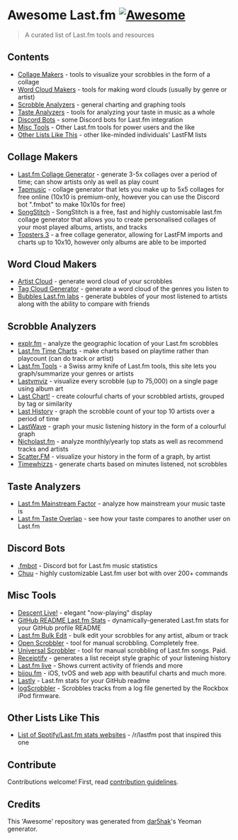 # Awesome Last.fm [![Awesome](https://awesome.re/badge.svg)](https://awesome.re)

> A curated list of Last.fm tools and resources

## Contents

- [Collage Makers](#collage-makers) - tools to visualize your scrobbles in the form of a collage
- [Word Cloud Makers](#word-cloud-makers) - tools for making word clouds (usually by genre or artist)
- [Scrobble Analyzers](#scrobble-analyzers) - general charting and graphing tools
- [Taste Analyzers](#taste-analyzers) - tools for analyzing your taste in music as a whole
- [Discord Bots](#discord-bots) - some Discord bots for Last.fm integration
- [Misc Tools](#misc-tools) - Other Last.fm tools for power users and the like
- [Other Lists Like This](#other-lists-like-this) - other like-minded individuals' LastFM lists

## Collage Makers

- [Last.fm Collage Generator](https://www.nsfcd.com/lastfm/) - generate 3-5x
  collages over a period of time; can show artists only as well as play count
- [Tapmusic](https://www.tapmusic.net/) - collage generator that lets you make
  up to 5x5 collages for free online (10x10 is premium-only, however you can use
  the Discord bot ".fmbot" to make 10x10s for free)
- [SongStitch](https://songstitch.art/) - SongStitch is a free, fast and highly customisable last.fm
  collage generator that allows you to create personalised collages of your most played albums, artists, and tracks
- [Topsters 3](https://topsters.org/) - a free collage generator, allowing for LastFM imports and charts up to 10x10, however only albums are able to be imported

## Word Cloud Makers

- [Artist Cloud](http://lastfm.dontdrinkandroot.net/) - generate word cloud of
  your scrobbles
- [Tag Cloud Generator](https://tagcloud.joshuarainbow.co.uk/) - generate a
  word cloud of the genres you listen to
- [Bubbles Last.fm labs](https://www.last.fm/labs/bubbles) - generate bubbles of your most listened to artists along with the ability to compare with friends

## Scrobble Analyzers

- [explr.fm](https://mold.github.io/explr/) - analyze the geographic location
  of your Last.fm scrobbles
- [Last.fm Time Charts](https://pmcdonough8133.github.io/last.timer/) - make
  charts based on playtime rather than playcount (can do track or artist)
- [Last.fm Tools](https://nroutasuo.github.io/lastfm-vis/) - a Swiss army knife
  of Last.fm tools, this site lets you graph/summarize your genres or artists
- [Lastvmviz](https://lastfmviz.netlify.app/) - visualize every scrobble
  (up to 75,000) on a single page using album art
- [Last Chart!](http://www.lastchart.com.s3-website-us-east-1.amazonaws.com/) -
  create colourful charts of your scrobbled artists, grouped by tag or similarity
- [Last History](https://anhuynh.github.io/last-history/) - graph the scrobble
  count of your top 10 artists over a period of time
- [LastWave](https://savas.ca/lastwave/) - graph your music listening history
  in the form of a colourful graph
- [Nicholast.fm](https://nicholast.fm/) - analyze monthly/yearly top stats as
  well as recommend tracks and artists
- [Scatter.FM](https://scatterfm.markhansen.co.nz/) - visualize your history in
  the form of a graph, by artist
- [Timewhizzs](https://timewhizzs.net/) - generate charts based on minutes
  listened, not scrobbles

## Taste Analyzers

- [Last.fm Mainstream Factor](https://mainstream.ghan.nl/) - analyze how
  mainstream your music taste is
- [Last.fm Taste Overlap](https://7x11x13.xyz/last-fm-overlap/) - see how your taste compares
  to another user on Last.fm

## Discord Bots

- [.fmbot](https://fmbot.xyz/) - Discord bot for Last.fm music statistics
- [Chuu](https://github.com/ishwi/Chuu) - highly customizable Last.fm user bot
  with over 200+ commands

## Misc Tools

- [Descent Live!](https://descent.live/now) - elegant "now-playing" display
- [GitHub README Last.fm Stats](https://github.com/rafaelwi/github-readme-lastfm-stats) -
  dynamically-generated Last.fm stats for your GitHub profile README
- [Last.fm Bulk Edit](https://github.com/RudeySH/lastfm-bulk-edit) - bulk edit
  your scrobbles for any artist, album or track
- [Open Scrobbler](https://openscrobbler.com/) - tool for manual scrobbling.
  Completely free.
- [Universal Scrobbler](https://www.universalscrobbler.com/) - tool for manual
  scrobbling of Last.fm songs. Paid.
- [Receiptify](https://receiptify.herokuapp.com/) - generates a list receipt style graphic of your listening history
- [Last.fm live](https://lastfm.live/) - Shows current activity of friends and more
- [bijou.fm](https://www.bijou.fm/) - iOS, tvOS and web app with beautiful charts and much more.
- [Lastly](https://github.com/ni5arga/Lastly) - Last.fm stats for your GitHub readme
- [logScrobbler](https://khejit.github.io/logScrobbler/#/) - Scrobbles tracks from a log file generted by the Rockbox iPod firmware.

## Other Lists Like This

- [List of Spotify/Last.fm stats websites](https://www.reddit.com/r/lastfm/comments/htzomy/list_of_spotifylastfm_stats_websites_and_not_just/) - /r/lastfm post that inspired this one

## Contribute

Contributions welcome! First, read [contribution guidelines](contributing.md).

## Credits

This 'Awesome' repository was generated from
[dar5hak](https://github.com/dar5hak/generator-awesome-list)'s Yeoman generator.

